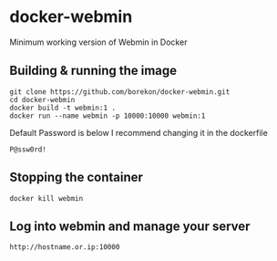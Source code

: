 # docker-webmin
Minimum working version of Webmin in Docker

## Building & running the image
```
git clone https://github.com/borekon/docker-webmin.git
cd docker-webmin
docker build -t webmin:1 .
docker run --name webmin -p 10000:10000 webmin:1
```
Default Password is below I recommend changing it in the dockerfile
```
P@ssw0rd!
```

## Stopping the container
```
docker kill webmin
```

## Log into webmin and manage your server
```
http://hostname.or.ip:10000
```
